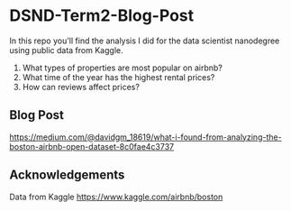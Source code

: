 # DSND-Term2-Blog-Post
In this repo you'll find the analysis I did for the data scientist nanodegree using public data from Kaggle.

1. What types of properties are most popular on airbnb?
2. What time of the year has the highest rental prices?
3. How can reviews affect prices?

## Blog Post
https://medium.com/@davidgm_18619/what-i-found-from-analyzing-the-boston-airbnb-open-dataset-8c0fae4c3737

## Acknowledgements
Data from Kaggle
https://www.kaggle.com/airbnb/boston

